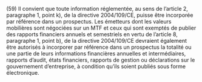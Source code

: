 (59) Il convient que toute information réglementée, au sens de l’article 2, paragraphe 1, point k), de la directive 2004/109/CE, puisse être incorporée par référence dans un prospectus. Les émetteurs dont les valeurs mobilières sont négociées sur un MTF et ceux qui sont exemptés de publier des rapports financiers annuels et semestriels en vertu de l’article 8, paragraphe 1, point b), de la directive 2004/109/CE devraient également être autorisés à incorporer par référence dans un prospectus la totalité ou une partie de leurs informations financières annuelles et intermédiaires, rapports d’audit, états financiers, rapports de gestion ou déclarations sur le gouvernement d’entreprise, à condition qu’ils soient publiés sous forme électronique.